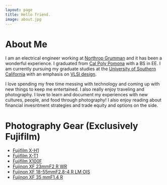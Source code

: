 ```yaml
---
layout: page
title: Hello friend.
image: about.jpg
---
```

# About Me
I am an electrical engineer working at [Northrop Grumman](https://www.northropgrumman.com) and it has been a wonderful experience. I graduated from [Cal Poly Pomona](https://www.cpp.edu/) with a BS in EE. I am currently pursuing my graduate studies at the [University of Southern California](https://www.usc.edu) with an emphasis on [VLSI design](https://en.wikipedia.org/wiki/Very_Large_Scale_Integration).

I love spending my free time messing with technology and coming up with new things to keep me entertained. I also really enjoy traveling and photography. I love to learn and document my experiences with new cultures, people, and food through photography! I also enjoy reading about financial invesntment strategies and trade equity and options on the side.

# Photography Gear (Exclusively Fujifilm)
- [Fujifilm X-H1](https://www.amazon.com/Fujifilm-X-H1-Vertical-Power-Booster/dp/B079PTJ7RT/ref=sr_1_3?dchild=1&keywords=x-h1+fujifilm&qid=1593385151&sr=8-3)
- [Fujifilm X-T1](https://www.amazon.com/Fujifilm-Mirrorless-3-0-Inch-XF18-55mm-F2-8-4-0/dp/B00NF6ZGSM/ref=sr_1_2?dchild=1&keywords=x-t1%2Bfujifilm&qid=1593385176&sr=8-2&th=1)
- [Fujifilm X100F](https://www.amazon.com/Fujifilm-X100F-APS-C-Digital-Camera-Silver/dp/B01N33CT3Z)
- [Fujinon XF 23mmF2 R WR](https://www.amazon.com/Fujinon-XF23mmF2-R-WR-Black/dp/B01KNXOCO8)
- [Fujinon XF 18-55mmF2.8-4 R LM OIS](https://www.amazon.com/Fujinon-XF18-55mmF2-8-4-R-LM-OIS/dp/B0092MD6S0/ref=sr_1_2?dchild=1&keywords=fujinon+18-55&qid=1593385287&s=electronics&sr=1-2)
- [Fujinon XF 35 mmF1.4 R](https://www.amazon.com/Fujifilm-XF-35mm-F1-4-Fujinon-XF35mmF1-4/dp/B006UL00R6)


